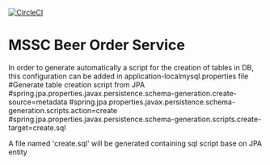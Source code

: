 [![CircleCI](https://circleci.com/gh/griesba/mssc-beer-order-service.svg?style=svg)](https://circleci.com/gh/griesba/mssc-beer-order-service)


# MSSC Beer Order Service
In order to generate automatically a script for the creation of tables in DB, this configuration can be added in application-localmysql.properties file
#Generate table creation script from JPA
#spring.jpa.properties.javax.persistence.schema-generation.create-source=metadata
#spring.jpa.properties.javax.persistence.schema-generation.scripts.action=create
#spring.jpa.properties.javax.persistence.schema-generation.scripts.create-target=create.sql

A file named 'create.sql' will be generated containing sql script base on JPA entity 